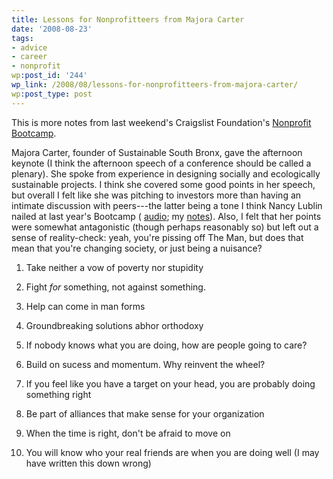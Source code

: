```yaml
---
title: Lessons for Nonprofitteers from Majora Carter
date: '2008-08-23'
tags:
- advice
- career
- nonprofit
wp:post_id: '244'
wp_link: /2008/08/lessons-for-nonprofitteers-from-majora-carter/
wp:post_type: post
---
```


This is more notes from last weekend's Craigslist Foundation's [Nonprofit Bootcamp](http://craigslistfoundation.org/index.php?page=ny2008).

Majora Carter, founder of Sustainable South Bronx, gave the afternoon keynote (I think the afternoon speech of a conference should be called a plenary). She spoke from experience in designing socially and ecologically sustainable projects. I think she covered some good points in her speech, but overall I felt like she was pitching to investors more than having an intimate discussion with peers---the latter being a tone I think Nancy Lublin nailed at last year's Bootcamp ( [audio](http://craigslistfoundation.org/index.php?page=Keynotes); my [notes](http://island94.org/opinion-nonprofits)). Also, I felt that her points were somewhat antagonistic (though perhaps reasonably so) but left out a sense of reality-check: yeah, you're pissing off The Man, but does that mean that you're changing society, or just being a nuisance?

1. Take neither a vow of poverty nor stupidity

2. Fight _for_ something, not against something.

3. Help can come in man forms

4. Groundbreaking solutions abhor orthodoxy

5. If nobody knows what you are doing, how are people going to care?

6. Build on sucess and momentum. Why reinvent the wheel?

7. If you feel like you have a target on your head, you are probably doing something right

8. Be part of alliances that make sense for your organization

9. When the time is right, don't be afraid to move on

10. You will know who your real friends are when you are doing well (I may have written this down wrong)
